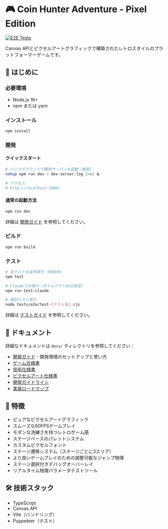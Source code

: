 # 🎮 Coin Hunter Adventure - Pixel Edition

[![E2E Tests](https://github.com/becky3/coin-hunter-adventure-pixel/actions/workflows/e2e-tests.yml/badge.svg)](https://github.com/becky3/coin-hunter-adventure-pixel/actions/workflows/e2e-tests.yml)

Canvas APIとピクセルアートグラフィックで構築されたレトロスタイルのプラットフォーマーゲームです。

## 🚀 はじめに

### 必要環境
- Node.js 16+
- npm または yarn

### インストール
```bash
npm install
```

### 開発

#### クイックスタート
```bash
# バックグラウンドで開発サーバーを起動（推奨）
nohup npm run dev > dev-server.log 2>&1 &

# アクセス
# http://localhost:3000/
```

#### 通常の起動方法
```bash
npm run dev
```

詳細は [開発ガイド](docs/DEVELOPMENT_GUIDE.md) を参照してください。

### ビルド
```bash
npm run build
```

### テスト

```bash
# 全テストを並列実行（約80秒）
npm test

# Claudeでの実行（タイムアウト10分設定）
npm run test:claude

# 個別テスト実行
node tests/e2e/test-[テスト名].cjs
```

詳細は [テストガイド](docs/development/testing.md) を参照してください。

## 📖 ドキュメント

詳細なドキュメントは `docs/` ディレクトリを参照してください：
- [開発ガイド](docs/DEVELOPMENT_GUIDE.md) - 開発環境のセットアップと使い方
- [ゲーム仕様書](docs/GAME_SPECIFICATION.md)
- [技術仕様書](docs/TECHNICAL_SPECIFICATION.md)
- [ピクセルアート仕様書](docs/PIXEL_ART_SPECIFICATION.md)
- [開発ガイドライン](docs/DEVELOPMENT_GUIDELINES.md)
- [実装ロードマップ](docs/IMPLEMENTATION_ROADMAP.md)

## 🎨 特徴
- ピュアなピクセルアートグラフィック
- スムーズな60FPSゲームプレイ
- モダンな洗練さを持つレトロゲーム感
- ステージベースのパレットシステム
- カスタムピクセルフォント
- ステージ遷移システム（ステージごとに3エリア）
- より良いゲームプレイのための調整可能なジャンプ物理
- ステージ選択付きデバッグオーバーレイ
- リアルタイム物理パラメータテストツール

## 🛠️ 技術スタック
- TypeScript
- Canvas API
- Vite（バンドリング）
- Puppeteer（テスト）